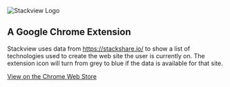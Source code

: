 ![Stackview Logo](https://s3-us-west-2.amazonaws.com/didr.io/images/header.png)

## A Google Chrome Extension

Stackview uses data from https://stackshare.io/ to show a list of technologies used to create the web site the user is currently on. The extension icon will turn from grey to blue if the data is available for that site. 

[View on the Chrome Web Store](https://chrome.google.com/webstore/detail/stackview/ninemdmcefomoiffmkncafklmgbgfbmg?authuser=1)
